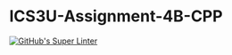 # ICS3U-Assignment-4B-CPP

[![GitHub's Super Linter](https://github.com/Joshua-Yeung-2/ICS3U-Assignment-4B-CPP/workflows/GitHub's%20Super%20Linter/badge.svg)](https://github.com/Joshua-Yeung-2/ICS3U-Assignment-4B-CPP/actions)
